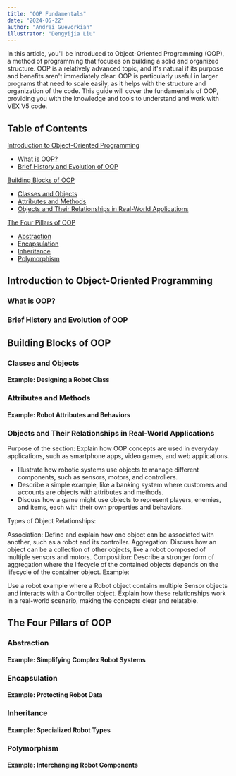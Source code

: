 ```yaml
---
title: "OOP Fundamentals"
date: "2024-05-22"
author: "Andrei Guevorkian"
illustrator: "Dengyijia Liu"
---
```


In this article, you'll be introduced to Object-Oriented Programming (OOP), a method of programming that focuses on building a solid and organized structure. OOP is a relatively advanced topic, and it's natural if its purpose and benefits aren't immediately clear. OOP is particularly useful in larger programs that need to scale easily, as it helps with the structure and organization of the code. This guide will cover the fundamentals of OOP, providing you with the knowledge and tools to understand and work with VEX V5 code.

## Table of Contents

[Introduction to Object-Oriented Programming](#introduction-to-object-oriented-programming)

- [What is OOP?](#what-is-oop)
- [Brief History and Evolution of OOP](#brief-history-and-evolution-of-oop)

[Building Blocks of OOP](#building-blocks-of-oop)

- [Classes and Objects](#classes-and-objects)
- [Attributes and Methods](#attributes-and-methods)
- [Objects and Their Relationships in Real-World Applications](#objects-and-their-relationships-in-real-world-applications)

[The Four Pillars of OOP](#the-four-pillars-of-oop)

- [Abstraction](#abstraction)
- [Encapsulation](#encapsulation)
- [Inheritance](#inheritance)
- [Polymorphism](#polymorphism)

## Introduction to Object-Oriented Programming

### What is OOP?

### Brief History and Evolution of OOP

## Building Blocks of OOP

### Classes and Objects

#### Example: Designing a Robot Class

### Attributes and Methods

#### Example: Robot Attributes and Behaviors

### Objects and Their Relationships in Real-World Applications

Purpose of the section: Explain how OOP concepts are used in everyday applications, such as smartphone apps, video games, and web applications.

- Illustrate how robotic systems use objects to manage different components, such as sensors, motors, and controllers.
- Describe a simple example, like a banking system where customers and accounts are objects with attributes and methods.
- Discuss how a game might use objects to represent players, enemies, and items, each with their own properties and behaviors.

Types of Object Relationships:

Association: Define and explain how one object can be associated with another, such as a robot and its controller.
Aggregation: Discuss how an object can be a collection of other objects, like a robot composed of multiple sensors and motors.
Composition: Describe a stronger form of aggregation where the lifecycle of the contained objects depends on the lifecycle of the container object.
Example:

Use a robot example where a Robot object contains multiple Sensor objects and interacts with a Controller object. Explain how these relationships work in a real-world scenario, making the concepts clear and relatable.

## The Four Pillars of OOP

### Abstraction

#### Example: Simplifying Complex Robot Systems

### Encapsulation

#### Example: Protecting Robot Data

### Inheritance

#### Example: Specialized Robot Types

### Polymorphism

#### Example: Interchanging Robot Components
